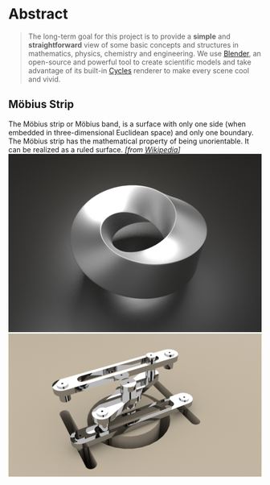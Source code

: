 # Abstract
> The long-term goal for this project is to provide a **simple** and **straightforward** view of some basic concepts and structures in mathematics, physics, chemistry and engineering. We use [Blender](https://www.blender.org/), an open-source and powerful tool to create scientific models and take advantage of its built-in [Cycles](https://www.cycles-renderer.org/) renderer to make every scene cool and vivid.

## Möbius Strip
The Möbius strip or Möbius band, is a surface with only one side (when embedded in three-dimensional Euclidean space) and only one boundary. The Möbius strip has the mathematical property of being unorientable. It can be realized as a ruled surface. *[from [Wikipedia](https://en.wikipedia.org/wiki/M%C3%B6bius_strip)]*
![](https://github.com/SoldierDown/work_space/blob/master/blender_animation/image/mobius.png)
![](https://github.com/SoldierDown/work_space/blob/master/blender_animation/image/differential0.00.png)
